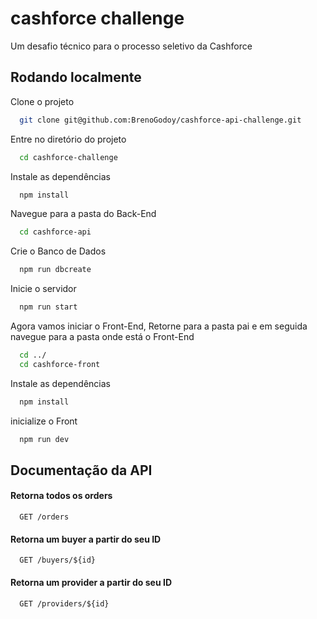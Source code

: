 
# cashforce challenge

Um desafio técnico para o processo seletivo da Cashforce


## Rodando localmente

Clone o projeto

```bash
  git clone git@github.com:BrenoGodoy/cashforce-api-challenge.git
```

Entre no diretório do projeto

```bash
  cd cashforce-challenge
```

Instale as dependências

```bash
  npm install
```
Navegue para a pasta do Back-End

```bash
  cd cashforce-api
```
Crie o Banco de Dados

```bash
  npm run dbcreate
```

Inicie o servidor

```bash
  npm run start
```

Agora vamos iniciar o Front-End, Retorne para a pasta pai e em seguida navegue para a pasta onde está o Front-End

```bash
  cd ../
  cd cashforce-front
```

Instale as dependências

```bash
  npm install
```
inicialize o Front

```bash
  npm run dev
```

## Documentação da API

#### Retorna todos os orders

```http
  GET /orders
```


#### Retorna um buyer a partir do seu ID

```http
  GET /buyers/${id}
```


#### Retorna um provider a partir do seu ID

```http
  GET /providers/${id}
```


